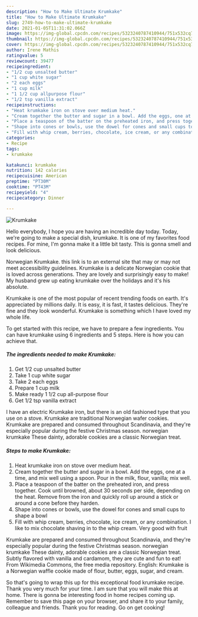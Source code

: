 ```yaml
---
description: "How to Make Ultimate Krumkake"
title: "How to Make Ultimate Krumkake"
slug: 2749-how-to-make-ultimate-krumkake
date: 2021-01-05T11:31:02.066Z
image: https://img-global.cpcdn.com/recipes/5323240787410944/751x532cq70/krumkake-recipe-main-photo.jpg
thumbnail: https://img-global.cpcdn.com/recipes/5323240787410944/751x532cq70/krumkake-recipe-main-photo.jpg
cover: https://img-global.cpcdn.com/recipes/5323240787410944/751x532cq70/krumkake-recipe-main-photo.jpg
author: Irene Mathis
ratingvalue: 5
reviewcount: 39477
recipeingredient:
- "1/2 cup unsalted butter"
- "1 cup white sugar"
- "2 each eggs"
- "1 cup milk"
- "1 1/2 cup allpurpose flour"
- "1/2 tsp vanilla extract"
recipeinstructions:
- "Heat krumkake iron on stove over medium heat."
- "Cream together the butter and sugar in a bowl. Add the eggs, one at a time, and mix well using a spoon. Pour in the milk, flour, vanilla; mix well."
- "Place a teaspoon of the batter on the preheated iron, and press together. Cook until browned, about 30 seconds per side, depending on the heat. Remove from the iron and quickly roll up around a stick or around a cone before they harden."
- "Shape into cones or bowls, use the dowel for cones and small cups to shape a bowl"
- "Fill with whip cream, berries, chocolate, ice cream, or any combination.  I like to mix chocolate shaving in to the whip cream.  Very good with fruit"
categories:
- Recipe
tags:
- krumkake

katakunci: krumkake 
nutrition: 142 calories
recipecuisine: American
preptime: "PT30M"
cooktime: "PT43M"
recipeyield: "4"
recipecategory: Dinner

---
```



![Krumkake](https://img-global.cpcdn.com/recipes/5323240787410944/751x532cq70/krumkake-recipe-main-photo.jpg)

Hello everybody, I hope you are having an incredible day today. Today, we're going to make a special dish, krumkake. It is one of my favorites food recipes. For mine, I'm gonna make it a little bit tasty. This is gonna smell and look delicious.

Norwegian Krumkake. this link is to an external site that may or may not meet accessibility guidelines. Krumkake is a delicate Norwegian cookie that is loved across generations. They are lovely and surprisingly easy to make! My husband grew up eating krumkake over the holidays and it&#39;s his absolute.

Krumkake is one of the most popular of recent trending foods on earth. It's appreciated by millions daily. It is easy, it is fast, it tastes delicious. They're fine and they look wonderful. Krumkake is something which I have loved my whole life.


To get started with this recipe, we have to prepare a few ingredients. You can have krumkake using 6 ingredients and 5 steps. Here is how you can achieve that.

<!--inarticleads1-->

##### The ingredients needed to make Krumkake:

1. Get 1/2 cup unsalted butter
1. Take 1 cup white sugar
1. Take 2 each eggs
1. Prepare 1 cup milk
1. Make ready 1 1/2 cup all-purpose flour
1. Get 1/2 tsp vanilla extract


I have an electric Krumkake iron, but there is an old fashioned type that you use on a stove. Krumkake are traditional Norwegian wafer cookies. Krumkake are prepared and consumed throughout Scandinavia, and they&#39;re especially popular during the festive Christmas season. norwegian krumkake These dainty, adorable cookies are a classic Norwegian treat. 

<!--inarticleads2-->

##### Steps to make Krumkake:

1. Heat krumkake iron on stove over medium heat.
1. Cream together the butter and sugar in a bowl. Add the eggs, one at a time, and mix well using a spoon. Pour in the milk, flour, vanilla; mix well.
1. Place a teaspoon of the batter on the preheated iron, and press together. Cook until browned, about 30 seconds per side, depending on the heat. Remove from the iron and quickly roll up around a stick or around a cone before they harden.
1. Shape into cones or bowls, use the dowel for cones and small cups to shape a bowl
1. Fill with whip cream, berries, chocolate, ice cream, or any combination.  I like to mix chocolate shaving in to the whip cream.  Very good with fruit


Krumkake are prepared and consumed throughout Scandinavia, and they&#39;re especially popular during the festive Christmas season. norwegian krumkake These dainty, adorable cookies are a classic Norwegian treat. Subtly flavored with vanilla and cardamom, they are cute and fun to eat! From Wikimedia Commons, the free media repository. English: Krumkake is a Norwegian waffle cookie made of flour, butter, eggs, sugar, and cream. 

So that's going to wrap this up for this exceptional food krumkake recipe. Thank you very much for your time. I am sure that you will make this at home. There is gonna be interesting food in home recipes coming up. Remember to save this page on your browser, and share it to your family, colleague and friends. Thank you for reading. Go on get cooking!
